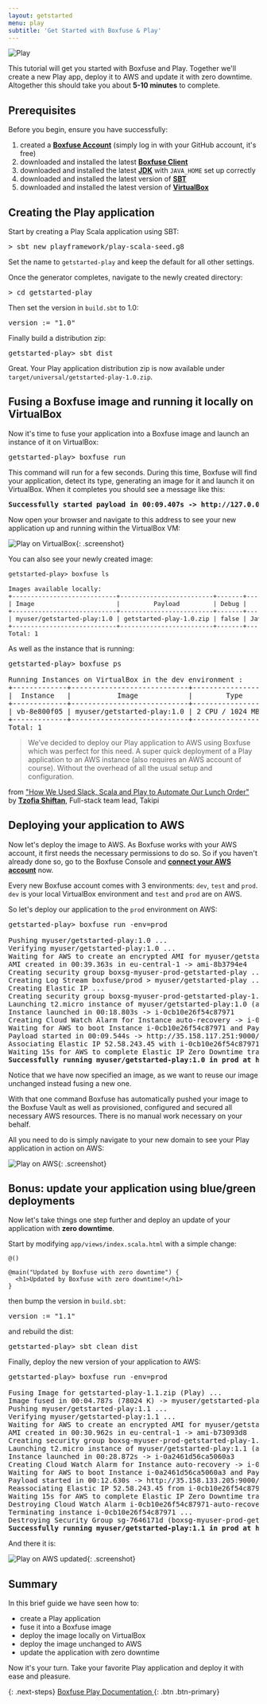 ```yaml
---
layout: getstarted
menu: play
subtitle: 'Get Started with Boxfuse & Play'
---
```

![Play](/assets/img/play.png)

This tutorial will get you started with Boxfuse and Play. Together we'll create a new Play app, deploy it to AWS and
update it with zero downtime. Altogether this should take you about **5-10 minutes** to complete.

## Prerequisites

Before you begin, ensure you have successfully:

1. created a <strong><a href="https://console.boxfuse.com">Boxfuse Account</a></strong> (simply log in with your GitHub account, it's free)
2. downloaded and installed the latest <strong><a href="/getstarted/download">Boxfuse Client</a></strong>
3. downloaded and installed the latest <strong><a href="http://www.oracle.com/technetwork/java/javase/downloads/index.html">JDK</a></strong> with `JAVA_HOME` set up correctly
4. downloaded and installed the latest version of <strong><a href="http://www.scala-sbt.org/">SBT</a></strong>
5. downloaded and installed the latest version of <strong><a href="https://www.virtualbox.org/wiki/Downloads">VirtualBox</a></strong>

## Creating the Play application

Start by creating a Play Scala application using SBT:

<pre class="console"><span>&gt;</span> sbt new playframework/play-scala-seed.g8</pre>

Set the name to `getstarted-play` and keep the default for all other settings.
 
Once the generator completes, navigate to the newly created directory:

<pre class="console"><span>&gt;</span> cd getstarted-play</pre>

Then set the version in `build.sbt` to 1.0:

<pre class="prettyprint">version := "1.0"</pre>

Finally build a distribution zip:

<pre class="console"><span>getstarted-play&gt;</span> sbt dist</pre>

Great. Your Play application distribution zip is now available under `target/universal/getstarted-play-1.0.zip`.

## Fusing a Boxfuse image and running it locally on VirtualBox

Now it's time to fuse your application into a Boxfuse image and launch an instance of it on VirtualBox:

<pre class="console"><span>getstarted-play&gt;</span> boxfuse run</pre>

This command will run for a few seconds. During this time, Boxfuse will find your application, detect its type,
generating an image for it and launch it on VirtualBox. When it completes you should see a message like this:

<pre class="console"><strong class="success">Successfully started payload in 00:09.407s -> http://127.0.0.1:9000</strong></pre>

Now open your browser and navigate to this address to see your new application up and running within the VirtualBox VM:

![Play on VirtualBox](/assets/img/getstarted/play-virtualbox.png){: .screenshot}

You can also see your newly created image:

<pre class="console" style="font-size: 89%"><span>getstarted-play&gt;</span> boxfuse ls

Images available locally:
+----------------------------+-------------------------+-------+----------------------+--------------+---------+---------------------+
| Image                      |         Payload         | Debug |       Runtime        |    Ports     |  Size   |    Generated at     |
+----------------------------+-------------------------+-------+----------------------+--------------+---------+---------------------+
| myuser/getstarted-play:1.0 | getstarted-play-1.0.zip | false | Java 8.131.11 (Play) | http -> 9000 | 78023 K | 2017-07-13 13:24:34 |
+----------------------------+-------------------------+-------+----------------------+--------------+---------+---------------------+
Total: 1</pre>

As well as the instance that is running:

<pre class="console"><span>getstarted-play&gt;</span> boxfuse ps

Running Instances on VirtualBox in the dev environment :
+-------------+----------------------------+---------------------+-----------------------+---------------------+
|  Instance   |           Image            |        Type         |          URL          |     Launched at     |
+-------------+----------------------------+---------------------+-----------------------+---------------------+
| vb-8e800f05 | myuser/getstarted-play:1.0 | 2 CPU / 1024 MB RAM | http://127.0.0.1:9000 | 2017-07-13 13:24:40 |
+-------------+----------------------------+---------------------+-----------------------+---------------------+
Total: 1</pre>

<div class="marketing-testimonial-stripe marketing-testimonial-stripe-docs"></div>

<div class="marketing-testimonial marketing-testimonial-docs">
    <div class="row">
        <div class="col-md-1">
        </div>
        <div class="col-md-10">
            <div>
                <blockquote>We’ve decided to deploy our Play application to AWS using Boxfuse
                    which was perfect for this need. A super quick deployment of a Play
                    application to an AWS instance (also requires an AWS account of
                    course). Without the overhead of all the usual setup and
                    configuration.
                </blockquote>
                <p>from <a href="http://blog.takipi.com/how-we-used-slack-scala-and-play-to-automate-our-lunch-order/">"How We Used Slack, Scala and Play to Automate Our Lunch
                    Order"</a><br> by <strong><a href="https://twitter.com/tzofias">Tzofia Shiftan</a></strong>, Full-stack team lead, Takipi</p>
            </div>
        </div>
    </div>
</div>

## Deploying your application to AWS

Now let's deploy the image to AWS. As Boxfuse works with your AWS account, it first needs the necessary permissions to do so.
So if you haven't already done so, go to the Boxfuse Console and **[connect your AWS account](https://console.boxfuse.com/#/awsAccount)** now.

Every new Boxfuse account comes with 3 environments: `dev`, `test` and `prod`.
`dev` is your local VirtualBox environment and `test` and `prod` are on AWS.

So let's deploy our application to the `prod` environment on AWS:

<pre class="console"><span>getstarted-play&gt;</span> boxfuse run -env=prod

Pushing myuser/getstarted-play:1.0 ...
Verifying myuser/getstarted-play:1.0 ...
Waiting for AWS to create an encrypted AMI for myuser/getstarted-play:1.0 in eu-central-1 (this may take up to 50 seconds) ...
AMI created in 00:39.363s in eu-central-1 -> ami-8b3794e4
Creating security group boxsg-myuser-prod-getstarted-play ...
Creating Log Stream boxfuse/prod > myuser/getstarted-play ...
Creating Elastic IP ...
Creating security group boxsg-myuser-prod-getstarted-play-1.0 ...
Launching t2.micro instance of myuser/getstarted-play:1.0 (ami-8b3794e4) in prod (eu-central-1) ...
Instance launched in 00:18.803s -> i-0cb10e26f54c87971
Creating Cloud Watch Alarm for Instance auto-recovery -> i-0cb10e26f54c87971-auto-recovery-alarm
Waiting for AWS to boot Instance i-0cb10e26f54c87971 and Payload to start at http://35.158.117.251:9000/ ...
Payload started in 00:09.544s -> http://35.158.117.251:9000/
Associating Elastic IP 52.58.243.45 with i-0cb10e26f54c87971 ...
Waiting 15s for AWS to complete Elastic IP Zero Downtime transition ...
<strong class="success">Successfully running myuser/getstarted-play:1.0 in prod at http://getstartedplay-myuser.boxfuse.io:9000/</strong></pre>

Notice that we have now specified an image, as we want to reuse our image unchanged instead fusing a new one.

With that one command Boxfuse has automatically pushed your image to the Boxfuse Vault as well as provisioned,
configured and secured all necessary AWS resources. There is no manual work necessary on your behalf.

All you need to do is simply navigate to your new domain to see your Play application in action on AWS:

![Play on AWS](/assets/img/getstarted/play-aws.png){: .screenshot}

## Bonus: update your application using blue/green deployments

Now let's take things one step further and deploy an update of your application with **zero downtime**.

Start by modifying `app/views/index.scala.html` with a simple change:

```
@()
                         
@main("Updated by Boxfuse with zero downtime") {
  <h1>Updated by Boxfuse with zero downtime!</h1>
}
```

then bump the version in `build.sbt`:

<pre class="prettyprint">version := "1.1"</pre>

and rebuild the dist:

<pre class="console"><span>getstarted-play&gt;</span> sbt clean dist</pre>

Finally, deploy the new version of your application to AWS:

<pre class="console"><span>getstarted-play&gt;</span> boxfuse run -env=prod

Fusing Image for getstarted-play-1.1.zip (Play) ...
Image fused in 00:04.787s (78024 K) -> myuser/getstarted-play:1.1
Pushing myuser/getstarted-play:1.1 ...
Verifying myuser/getstarted-play:1.1 ...
Waiting for AWS to create an encrypted AMI for myuser/getstarted-play:1.1 in eu-central-1 (this may take up to 50 seconds) ...
AMI created in 00:30.962s in eu-central-1 -> ami-b73093d8
Creating security group boxsg-myuser-prod-getstarted-play-1.1 ...
Launching t2.micro instance of myuser/getstarted-play:1.1 (ami-b73093d8) in prod (eu-central-1) ...
Instance launched in 00:28.872s -> i-0a2461d56ca5060a3
Creating Cloud Watch Alarm for Instance auto-recovery -> i-0a2461d56ca5060a3-auto-recovery-alarm
Waiting for AWS to boot Instance i-0a2461d56ca5060a3 and Payload to start at http://35.158.133.205:9000/ ...
Payload started in 00:12.630s -> http://35.158.133.205:9000/
Reassociating Elastic IP 52.58.243.45 from i-0cb10e26f54c87971 to i-0a2461d56ca5060a3 ...
Waiting 15s for AWS to complete Elastic IP Zero Downtime transition ...
Destroying Cloud Watch Alarm i-0cb10e26f54c87971-auto-recovery-alarm ...
Terminating instance i-0cb10e26f54c87971 ...
Destroying Security Group sg-7646171d (boxsg-myuser-prod-getstarted-play-1.0) ...
<strong class="success">Successfully running myuser/getstarted-play:1.1 in prod at http://getstartedplay-myuser.boxfuse.io:9000/</strong></pre>

And there it is:

![Play on AWS updated](/assets/img/getstarted/play-aws-update.png){: .screenshot}

## Summary

In this brief guide we have seen how to:

- create a Play application
- fuse it into a Boxfuse image
- deploy the image locally on VirtualBox
- deploy the image unchanged to AWS
- update the application with zero downtime

Now it's your turn. Take your favorite Play application and deploy it with ease and pleasure.

{: .next-steps}
[Boxfuse Play Documentation <i class="fa fa-arrow-right"></i>](/docs/payloads/play){: .btn .btn-primary}